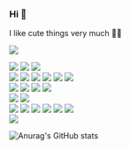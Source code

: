 ### Hi 🧸
I like cute things very much 💖🫧

<a href="https://www.instagram.com/heimish731"><img src="https://img.shields.io/badge/Instagram-E4405F?style=flat-square&logo=Instagram&logoColor=white"/></a>


<img src="https://img.shields.io/badge/javascript-F7DF1E?style=flat-square&logo=javascript&logoColor=white"/>
<img src="https://img.shields.io/badge/typescript-3178C6?style=flat-square&logo=typescript&logoColor=white"/></a>
<img src="https://img.shields.io/badge/python-3776AB?style=flat-square&logo=python&logoColor=white"/>
<br>

<img src="https://img.shields.io/badge/HTML5-E34F26?style=flat-square&logo=HTML5&logoColor=white"/>
<img src="https://img.shields.io/badge/css3-1572B6?style=flat-square&logo=css3&logoColor=white"/>
<img src="https://img.shields.io/badge/tailwindcss-06B6D4?style=flat-square&logo=tailwindcss-&logoColor=white"/>
<img src="https://img.shields.io/badge/sass-CC6699?style=flat-square&logo=sass&logoColor=white"/>
<img src="https://img.shields.io/badge/React-black?style=flat-square&logo=react&logoColor=61DAFB"/>
<img src="https://img.shields.io/badge/nextdotjs-000000?style=flat-square&logo=Next.js&logoColor=white"/>

<br>
<img src="https://img.shields.io/badge/nodedotjs-339933?style=flat-square&logo=node.js&logoColor=white"/>
<img src="https://img.shields.io/badge/express-FFFFFF?style=flat-square&logo=Express&logoColor=000000"/>
<img src="https://img.shields.io/badge/flask-FFFFFF?style=flat-square&logo=flask&logoColor=000000"/>
<img src="https://img.shields.io/badge/fastapi-009688?style=flat-square&logo=fastapi&logoColor=white"/>

<br>
<img src="https://img.shields.io/badge/mysql-4479A1?style=flat-square&logo=Mysql&logoColor=white"/>
<img src="https://img.shields.io/badge/mariadb-003545?style=flat-square&logo=mariaDB&logoColor=white"/>

<br>
<img src="https://img.shields.io/badge/firebase-FFCA28?style=flat-square&logo=Firebase&logoColor=white"/>
<img src="https://img.shields.io/badge/amazonaws-232F3E?style=flat-square&logo=amazonaws&logoColor=white"/>
<img src="https://img.shields.io/badge/amazons3-569A31?style=flat-square&logo=amazonS3-&logoColor=white"/>
<img src="https://img.shields.io/badge/amazonrds-527FFF?style=flat-square&logo=amazonRDS-&logoColor=white"/>
<img src="https://img.shields.io/badge/amazonec2-FF9900?style=flat-square&logo=amazonEC2-&logoColor=white"/>
<img src="https://img.shields.io/badge/vercel-FFFFFF?style=flat-square&logo=vercel&logoColor=000000"/>

<br>
<img src="https://img.shields.io/badge/git-F05032?style=flat-square&logo=Git-&logoColor=white"/>







![Anurag's GitHub stats](https://github-readme-stats.vercel.app/api?username=chaeyi0731&show_icons=true&theme=radical)

